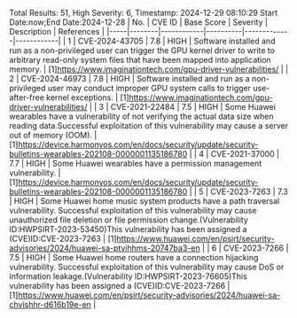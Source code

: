 Total Results: 51, High Severity: 6, Timestamp: 2024-12-29 08:10:29
Start Date:now;End Date:2024-12-28
| No. | CVE ID | Base Score | Severity | Description | References |
|-----|--------|------------|----------|-------------|------------|
| 1 | CVE-2024-43705 | 7.8  | HIGH | Software installed and run as a non-privileged user can trigger the GPU kernel driver to write to arbitrary read-only system files that have been mapped into application memory. | [1]https://www.imaginationtech.com/gpu-driver-vulnerabilities/ |
| 2 | CVE-2024-46973 | 7.8  | HIGH | Software installed and run as a non-privileged user may conduct improper GPU system calls to trigger use-after-free kernel exceptions. | [1]https://www.imaginationtech.com/gpu-driver-vulnerabilities/ |
| 3 | CVE-2021-22484 | 7.5  | HIGH | Some Huawei wearables have a vulnerability of not verifying the actual data size when reading data.Successful exploitation of this vulnerability may cause a server out of memory (OOM). | [1]https://device.harmonyos.com/en/docs/security/update/security-bulletins-wearables-202108-0000001135186780 |
| 4 | CVE-2021-37000 | 7.7  | HIGH | Some Huawei wearables have a permission management vulnerability. | [1]https://device.harmonyos.com/en/docs/security/update/security-bulletins-wearables-202108-0000001135186780 |
| 5 | CVE-2023-7263 | 7.3  | HIGH | Some Huawei home music system products have a path traversal vulnerability. Successful exploitation of this vulnerability may cause unauthorized file deletion or file permission change.(Vulnerability ID:HWPSIRT-2023-53450)This vulnerability has been assigned a (CVE)ID:CVE-2023-7263 | [1]https://www.huawei.com/en/psirt/security-advisories/2024/huawei-sa-ptvihhms-20747ba3-en |
| 6 | CVE-2023-7266 | 7.5  | HIGH | Some Huawei home routers have a connection hijacking vulnerability. Successful exploitation of this vulnerability may cause DoS or information leakage.(Vulnerability ID:HWPSIRT-2023-76605)This vulnerability has been assigned a (CVE)ID:CVE-2023-7266 | [1]https://www.huawei.com/en/psirt/security-advisories/2024/huawei-sa-chvishhr-d616b19e-en |

